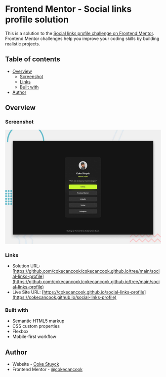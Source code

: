 # Frontend Mentor - Social links profile solution

This is a solution to the [Social links profile challenge on Frontend Mentor](https://www.frontendmentor.io/challenges/social-links-profile-UG32l9m6dQ). Frontend Mentor challenges help you improve your coding skills by building realistic projects.

## Table of contents

- [Overview](#overview)
  - [Screenshot](#screenshot)
  - [Links](#links)
  - [Built with](#built-with)
- [Author](#author)

## Overview

### Screenshot

![](./preview.jpg)

### Links

- Solution URL: [https://github.com/cokecancook/cokecancook.github.io/tree/main/social-links-profile](https://github.com/cokecancook/cokecancook.github.io/tree/main/social-links-profile)
- Live Site URL: [https://cokecancook.github.io/social-links-profile](https://cokecancook.github.io/social-links-profile)

### Built with

- Semantic HTML5 markup
- CSS custom properties
- Flexbox
- Mobile-first workflow

## Author

- Website - [Coke Stuyck](https://cokecancook.github.io)
- Frontend Mentor - [@cokecancook](https://www.frontendmentor.io/profile/cokecancook)
